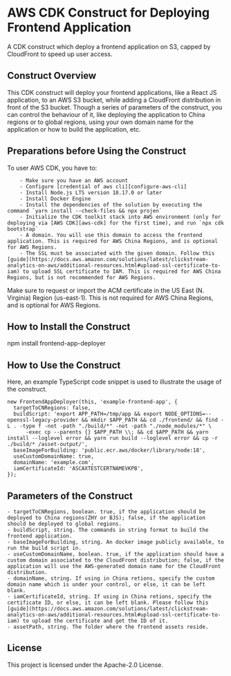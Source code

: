 # AWS CDK Construct for Deploying Frontend Application

A CDK construct which deploy a frontend application on S3, capped by CloudFront to speed up user access.

## Construct Overview

This CDK construct will deploy your frontend applications, like a React JS application, to an AWS S3 bucket, while adding a CloudFront distribution in front of the S3 bucket. Though a series of parameters of the construct, you can control the behaviour of it, like deploying the application to China regions or to global regions, using your own domain name for the application or how to build the application, etc.

## Preparations before Using the Construct
To user AWS CDK, you have to:
```
    - Make sure you have an AWS account
    - Configure [credential of aws cli][configure-aws-cli]
    - Install Node.js LTS version 18.17.0 or later
    - Install Docker Engine
    - Install the dependencies of the solution by executing the command `yarn install --check-files && npx projen`
    - Initialize the CDK toolkit stack into AWS environment (only for deploying via [AWS CDK][aws-cdk] for the first time), and run `npx cdk bootstrap`
    - A domain. You will use this domain to access the frontend application. This is required for AWS China Regions, and is optional for AWS Regions.
    - The SSL must be associated with the given domain. Follow this [guide](https://docs.aws.amazon.com/solutions/latest/clickstream-analytics-on-aws/additional-resources.html#upload-ssl-certificate-to-iam) to upload SSL certificate to IAM. This is required for AWS China Regions, but is not recommended for AWS Regions.
```

Make sure to request or import the ACM certificate in the US East (N. Virginia) Region (us-east-1). This is not required for AWS China Regions, and is optional for AWS Regions.

## How to Install the Construct
npm install frontend-app-deployer

## How to Use the Construct
Here, an example TypeScript code snippet is used to illustrate the usage of the construct.

```
new FrontendAppDeployer(this, 'example-frontend-app', {
  targetToCNRegions: false,
  buildScript: 'export APP_PATH=/tmp/app && export NODE_OPTIONS=--openssl-legacy-provider && mkdir $APP_PATH && cd ./frontend/ && find -L . -type f -not -path "./build/*" -not -path "./node_modules/*" \
      -exec cp --parents {} $APP_PATH \\; && cd $APP_PATH && yarn install --loglevel error && yarn run build --loglevel error && cp -r ./build/* /asset-output/',
  baseImageForBuilding: 'public.ecr.aws/docker/library/node:18',
  useCustomDomainName: true,
  domainName: 'example.com',
  iamCertificateId: 'ASCAXTESTCERTNAMEVKPB',
});
```

## Parameters of the Construct
    - targetToCNRegions, boolean. true, if the application should be deployed to China regions(ZHY or BJS); false, if the application should be deployed to global regions.
    - buildScript, string. The commands in string format to build the frontend application.
    - baseImageForBuilding, string. An docker image publicly available, to run the build script in.
    - useCustomDomainName, boolean. true, if the application should have a custom domain associated to the CloudFront distribution; false, if the application will use the AWS-generated domain name for the CloudFront distribution. 
    - domainName, string. If using in China retions, specify the custom domain name which is under your control, or else, it can be left blank.
    - iamCertificateId, string. If using in China retions, specify the certificate ID, or else, it can be left blank. Please follow this [guide](https://docs.aws.amazon.com/solutions/latest/clickstream-analytics-on-aws/additional-resources.html#upload-ssl-certificate-to-iam) to upload the certificate and get the ID of it.
    - assetPath, string. The folder where the frontend assets reside.

## License

This project is licensed under the Apache-2.0 License.
